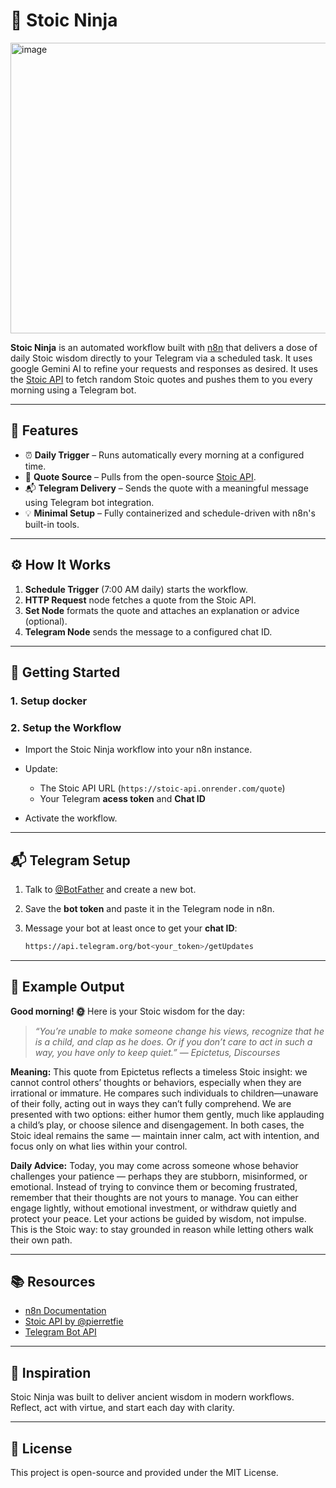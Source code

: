 # 🥷 Stoic Ninja


<img width="828" height="465" alt="image" src="https://github.com/user-attachments/assets/25b07103-9cb5-4cad-8f2c-551a40646ca2" />

**Stoic Ninja** is an automated workflow built with [n8n](https://n8n.io/) that delivers a dose of daily Stoic wisdom directly to your Telegram via a scheduled task.
It uses google Gemini AI to refine your requests and responses as desired.
It uses the [Stoic API](https://github.com/pierretfie/stoic-api.git) to fetch random Stoic quotes and pushes them to you every morning using a Telegram bot.

---

## 📌 Features

- ⏰ **Daily Trigger** – Runs automatically every morning at a configured time.
- 📖 **Quote Source** – Pulls from the open-source [Stoic API](https://github.com/pierretfie/stoic-api.git).
- 📬 **Telegram Delivery** – Sends the quote with a meaningful message using Telegram bot integration.
- 💡 **Minimal Setup** – Fully containerized and schedule-driven with n8n's built-in tools.

---

## ⚙️ How It Works

1. **Schedule Trigger** (7:00 AM daily) starts the workflow.
2. **HTTP Request** node fetches a quote from the Stoic API.
3. **Set Node** formats the quote and attaches an explanation or advice (optional).
4. **Telegram Node** sends the message to a configured chat ID.

---

## 🚀 Getting Started

### 1. Setup docker


### 2. Setup the Workflow

* Import the Stoic Ninja workflow into your n8n instance.
* Update:

  * The Stoic API URL (`https://stoic-api.onrender.com/quote`)
  * Your Telegram **acess token** and **Chat ID**
* Activate the workflow.

---

## 📬 Telegram Setup

1. Talk to [@BotFather](https://t.me/BotFather) and create a new bot.
2. Save the **bot token** and paste it in the Telegram node in n8n.
3. Message your bot at least once to get your **chat ID**:

   ```bash
   https://api.telegram.org/bot<your_token>/getUpdates
   ```

---

## 💭 Example Output
**Good morning! 🌞**
Here is your Stoic wisdom for the day:

> *“You’re unable to make someone change his views, recognize that he is a child, and clap as he does. Or if you don’t care to act in such a way, you have only to keep quiet.”*
> — *Epictetus, Discourses*

**Meaning:**
This quote from Epictetus reflects a timeless Stoic insight: we cannot control others’ thoughts or behaviors, especially when they are irrational or immature. He compares such individuals to children—unaware of their folly, acting out in ways they can’t fully comprehend. We are presented with two options: either humor them gently, much like applauding a child’s play, or choose silence and disengagement. In both cases, the Stoic ideal remains the same — maintain inner calm, act with intention, and focus only on what lies within your control.

**Daily Advice:**
Today, you may come across someone whose behavior challenges your patience — perhaps they are stubborn, misinformed, or emotional. Instead of trying to convince them or becoming frustrated, remember that their thoughts are not yours to manage. You can either engage lightly, without emotional investment, or withdraw quietly and protect your peace. Let your actions be guided by wisdom, not impulse. This is the Stoic way: to stay grounded in reason while letting others walk their own path.

---

## 📚 Resources

* [n8n Documentation](https://docs.n8n.io/)
* [Stoic API by @pierretfie](https://github.com/pierretfie/stoic-api)
* [Telegram Bot API](https://core.telegram.org/bots/api)

---

## 🧘 Inspiration

Stoic Ninja was built to deliver ancient wisdom in modern workflows. Reflect, act with virtue, and start each day with clarity.

---

## 📄 License

This project is open-source and provided under the MIT License.




